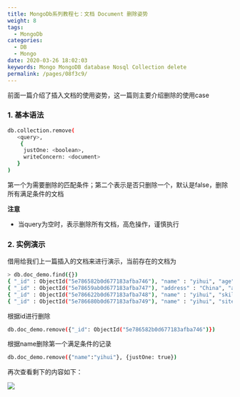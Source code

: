 ```yaml
---
title: MongoDb系列教程七：文档 Document 删除姿势
weight: 8
tags: 
  - MongoDb
categories: 
  - DB
  - Mongo
date: 2020-03-26 18:02:03
keywords: Mongo MongoDB database Nosql Collection delete
permalink: /pages/08f3c9/
---
```



前面一篇介绍了插入文档的使用姿势，这一篇则主要介绍删除的使用case

<!-- more -->

### 1. 基本语法

```bash
db.collection.remove(
   <query>,
    {
     justOne: <boolean>,
     writeConcern: <document>
   }
)
```

第一个为需要删除的匹配条件；第二个表示是否只删除一个，默认是false，删除所有满足条件的文档

**注意**

- 当query为空时，表示删除所有文档，高危操作，谨慎执行

### 2. 实例演示

借用给我们上一篇插入的文档来进行演示，当前存在的文档为

```bash
> db.doc_demo.find({})
{ "_id" : ObjectId("5e786582b0d677183afba746"), "name" : "yihui", "age" : 18 }
{ "_id" : ObjectId("5e78659ab0d677183afba747"), "address" : "China", "age" : 18.8 }
{ "_id" : ObjectId("5e786622b0d677183afba748"), "name" : "yihui", "skill" : [ "java", "python", "php", "js" ] }
{ "_id" : ObjectId("5e786680b0d677183afba749"), "name" : "yihui", "site" : { "blog" : "https://blog.hhui.top", "spring" : "https://spring.hhui.top" } }
```

根据id进行删除

```bash
db.doc_demo.remove({"_id": ObjectId("5e786582b0d677183afba746")})
```

根据name删除第一个满足条件的记录

```bash
db.doc_demo.remove({"name":"yihui"}, {justOne: true})
```

再次查看剩下的内容如下：

![](/imgs/200326/06.jpg)
